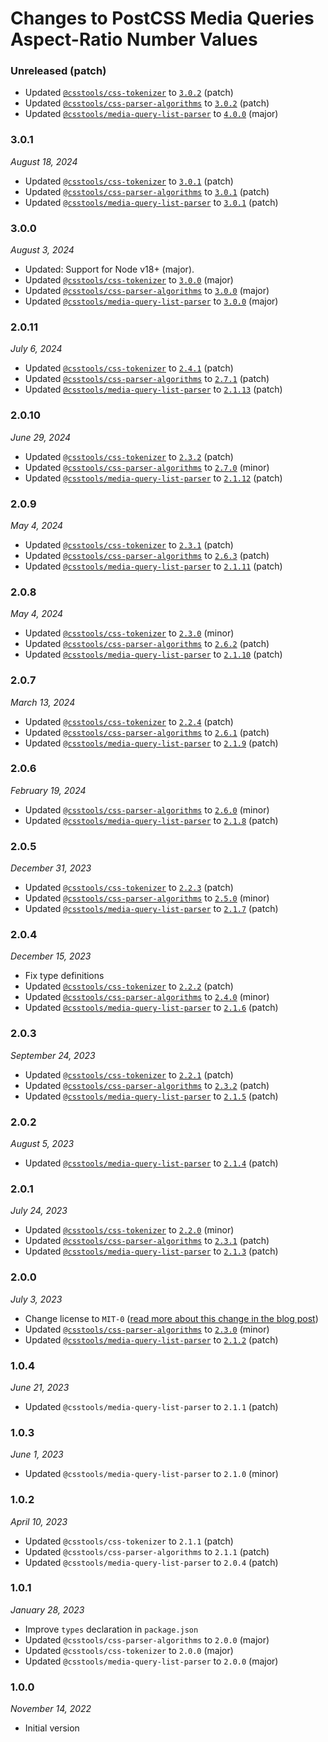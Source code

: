 # Changes to PostCSS Media Queries Aspect-Ratio Number Values

### Unreleased (patch)

- Updated [`@csstools/css-tokenizer`](https://github.com/csstools/postcss-plugins/tree/main/packages/css-tokenizer) to [`3.0.2`](https://github.com/csstools/postcss-plugins/tree/main/packages/css-tokenizer/CHANGELOG.md#302) (patch)
- Updated [`@csstools/css-parser-algorithms`](https://github.com/csstools/postcss-plugins/tree/main/packages/css-parser-algorithms) to [`3.0.2`](https://github.com/csstools/postcss-plugins/tree/main/packages/css-parser-algorithms/CHANGELOG.md#302) (patch)
- Updated [`@csstools/media-query-list-parser`](https://github.com/csstools/postcss-plugins/tree/main/packages/media-query-list-parser) to [`4.0.0`](https://github.com/csstools/postcss-plugins/tree/main/packages/media-query-list-parser/CHANGELOG.md#400) (major)

### 3.0.1

_August 18, 2024_

- Updated [`@csstools/css-tokenizer`](https://github.com/csstools/postcss-plugins/tree/main/packages/css-tokenizer) to [`3.0.1`](https://github.com/csstools/postcss-plugins/tree/main/packages/css-tokenizer/CHANGELOG.md#301) (patch)
- Updated [`@csstools/css-parser-algorithms`](https://github.com/csstools/postcss-plugins/tree/main/packages/css-parser-algorithms) to [`3.0.1`](https://github.com/csstools/postcss-plugins/tree/main/packages/css-parser-algorithms/CHANGELOG.md#301) (patch)
- Updated [`@csstools/media-query-list-parser`](https://github.com/csstools/postcss-plugins/tree/main/packages/media-query-list-parser) to [`3.0.1`](https://github.com/csstools/postcss-plugins/tree/main/packages/media-query-list-parser/CHANGELOG.md#301) (patch)

### 3.0.0

_August 3, 2024_

- Updated: Support for Node v18+ (major).
- Updated [`@csstools/css-tokenizer`](https://github.com/csstools/postcss-plugins/tree/main/packages/css-tokenizer) to [`3.0.0`](https://github.com/csstools/postcss-plugins/tree/main/packages/css-tokenizer/CHANGELOG.md#300) (major)
- Updated [`@csstools/css-parser-algorithms`](https://github.com/csstools/postcss-plugins/tree/main/packages/css-parser-algorithms) to [`3.0.0`](https://github.com/csstools/postcss-plugins/tree/main/packages/css-parser-algorithms/CHANGELOG.md#300) (major)
- Updated [`@csstools/media-query-list-parser`](https://github.com/csstools/postcss-plugins/tree/main/packages/media-query-list-parser) to [`3.0.0`](https://github.com/csstools/postcss-plugins/tree/main/packages/media-query-list-parser/CHANGELOG.md#300) (major)

### 2.0.11

_July 6, 2024_

- Updated [`@csstools/css-tokenizer`](https://github.com/csstools/postcss-plugins/tree/main/packages/css-tokenizer) to [`2.4.1`](https://github.com/csstools/postcss-plugins/tree/main/packages/css-tokenizer/CHANGELOG.md#241) (patch)
- Updated [`@csstools/css-parser-algorithms`](https://github.com/csstools/postcss-plugins/tree/main/packages/css-parser-algorithms) to [`2.7.1`](https://github.com/csstools/postcss-plugins/tree/main/packages/css-parser-algorithms/CHANGELOG.md#271) (patch)
- Updated [`@csstools/media-query-list-parser`](https://github.com/csstools/postcss-plugins/tree/main/packages/media-query-list-parser) to [`2.1.13`](https://github.com/csstools/postcss-plugins/tree/main/packages/media-query-list-parser/CHANGELOG.md#2113) (patch)

### 2.0.10

_June 29, 2024_

- Updated [`@csstools/css-tokenizer`](https://github.com/csstools/postcss-plugins/tree/main/packages/css-tokenizer) to [`2.3.2`](https://github.com/csstools/postcss-plugins/tree/main/packages/css-tokenizer/CHANGELOG.md#232) (patch)
- Updated [`@csstools/css-parser-algorithms`](https://github.com/csstools/postcss-plugins/tree/main/packages/css-parser-algorithms) to [`2.7.0`](https://github.com/csstools/postcss-plugins/tree/main/packages/css-parser-algorithms/CHANGELOG.md#270) (minor)
- Updated [`@csstools/media-query-list-parser`](https://github.com/csstools/postcss-plugins/tree/main/packages/media-query-list-parser) to [`2.1.12`](https://github.com/csstools/postcss-plugins/tree/main/packages/media-query-list-parser/CHANGELOG.md#2112) (patch)

### 2.0.9

_May 4, 2024_

- Updated [`@csstools/css-tokenizer`](https://github.com/csstools/postcss-plugins/tree/main/packages/css-tokenizer) to [`2.3.1`](https://github.com/csstools/postcss-plugins/tree/main/packages/css-tokenizer/CHANGELOG.md#231) (patch)
- Updated [`@csstools/css-parser-algorithms`](https://github.com/csstools/postcss-plugins/tree/main/packages/css-parser-algorithms) to [`2.6.3`](https://github.com/csstools/postcss-plugins/tree/main/packages/css-parser-algorithms/CHANGELOG.md#263) (patch)
- Updated [`@csstools/media-query-list-parser`](https://github.com/csstools/postcss-plugins/tree/main/packages/media-query-list-parser) to [`2.1.11`](https://github.com/csstools/postcss-plugins/tree/main/packages/media-query-list-parser/CHANGELOG.md#2111) (patch)

### 2.0.8

_May 4, 2024_

- Updated [`@csstools/css-tokenizer`](https://github.com/csstools/postcss-plugins/tree/main/packages/css-tokenizer) to [`2.3.0`](https://github.com/csstools/postcss-plugins/tree/main/packages/css-tokenizer/CHANGELOG.md#230) (minor)
- Updated [`@csstools/css-parser-algorithms`](https://github.com/csstools/postcss-plugins/tree/main/packages/css-parser-algorithms) to [`2.6.2`](https://github.com/csstools/postcss-plugins/tree/main/packages/css-parser-algorithms/CHANGELOG.md#262) (patch)
- Updated [`@csstools/media-query-list-parser`](https://github.com/csstools/postcss-plugins/tree/main/packages/media-query-list-parser) to [`2.1.10`](https://github.com/csstools/postcss-plugins/tree/main/packages/media-query-list-parser/CHANGELOG.md#2110) (patch)

### 2.0.7

_March 13, 2024_

- Updated [`@csstools/css-tokenizer`](https://github.com/csstools/postcss-plugins/tree/main/packages/css-tokenizer) to [`2.2.4`](https://github.com/csstools/postcss-plugins/tree/main/packages/css-tokenizer/CHANGELOG.md#224) (patch)
- Updated [`@csstools/css-parser-algorithms`](https://github.com/csstools/postcss-plugins/tree/main/packages/css-parser-algorithms) to [`2.6.1`](https://github.com/csstools/postcss-plugins/tree/main/packages/css-parser-algorithms/CHANGELOG.md#261) (patch)
- Updated [`@csstools/media-query-list-parser`](https://github.com/csstools/postcss-plugins/tree/main/packages/media-query-list-parser) to [`2.1.9`](https://github.com/csstools/postcss-plugins/tree/main/packages/media-query-list-parser/CHANGELOG.md#219) (patch)

### 2.0.6

_February 19, 2024_

- Updated [`@csstools/css-parser-algorithms`](https://github.com/csstools/postcss-plugins/tree/main/packages/css-parser-algorithms) to [`2.6.0`](https://github.com/csstools/postcss-plugins/tree/main/packages/css-parser-algorithms/CHANGELOG.md#260) (minor)
- Updated [`@csstools/media-query-list-parser`](https://github.com/csstools/postcss-plugins/tree/main/packages/media-query-list-parser) to [`2.1.8`](https://github.com/csstools/postcss-plugins/tree/main/packages/media-query-list-parser/CHANGELOG.md#218) (patch)

### 2.0.5

_December 31, 2023_

- Updated [`@csstools/css-tokenizer`](https://github.com/csstools/postcss-plugins/tree/main/packages/css-tokenizer) to [`2.2.3`](https://github.com/csstools/postcss-plugins/tree/main/packages/css-tokenizer/CHANGELOG.md#223) (patch)
- Updated [`@csstools/css-parser-algorithms`](https://github.com/csstools/postcss-plugins/tree/main/packages/css-parser-algorithms) to [`2.5.0`](https://github.com/csstools/postcss-plugins/tree/main/packages/css-parser-algorithms/CHANGELOG.md#250) (minor)
- Updated [`@csstools/media-query-list-parser`](https://github.com/csstools/postcss-plugins/tree/main/packages/media-query-list-parser) to [`2.1.7`](https://github.com/csstools/postcss-plugins/tree/main/packages/media-query-list-parser/CHANGELOG.md#217) (patch)

### 2.0.4

_December 15, 2023_

- Fix type definitions
- Updated [`@csstools/css-tokenizer`](https://github.com/csstools/postcss-plugins/tree/main/packages/css-tokenizer) to [`2.2.2`](https://github.com/csstools/postcss-plugins/tree/main/packages/css-tokenizer/CHANGELOG.md#222) (patch)
- Updated [`@csstools/css-parser-algorithms`](https://github.com/csstools/postcss-plugins/tree/main/packages/css-parser-algorithms) to [`2.4.0`](https://github.com/csstools/postcss-plugins/tree/main/packages/css-parser-algorithms/CHANGELOG.md#240) (minor)
- Updated [`@csstools/media-query-list-parser`](https://github.com/csstools/postcss-plugins/tree/main/packages/media-query-list-parser) to [`2.1.6`](https://github.com/csstools/postcss-plugins/tree/main/packages/media-query-list-parser/CHANGELOG.md#216) (patch)

### 2.0.3

_September 24, 2023_

- Updated [`@csstools/css-tokenizer`](https://github.com/csstools/postcss-plugins/tree/main/packages/css-tokenizer) to [`2.2.1`](https://github.com/csstools/postcss-plugins/tree/main/packages/css-tokenizer/CHANGELOG.md#221) (patch)
- Updated [`@csstools/css-parser-algorithms`](https://github.com/csstools/postcss-plugins/tree/main/packages/css-parser-algorithms) to [`2.3.2`](https://github.com/csstools/postcss-plugins/tree/main/packages/css-parser-algorithms/CHANGELOG.md#232) (patch)
- Updated [`@csstools/media-query-list-parser`](https://github.com/csstools/postcss-plugins/tree/main/packages/media-query-list-parser) to [`2.1.5`](https://github.com/csstools/postcss-plugins/tree/main/packages/media-query-list-parser/CHANGELOG.md#215) (patch)

### 2.0.2

_August 5, 2023_

- Updated [`@csstools/media-query-list-parser`](https://github.com/csstools/postcss-plugins/tree/main/packages/media-query-list-parser) to [`2.1.4`](https://github.com/csstools/postcss-plugins/tree/main/packages/media-query-list-parser/CHANGELOG.md#214) (patch)

### 2.0.1

_July 24, 2023_

- Updated [`@csstools/css-tokenizer`](https://github.com/csstools/postcss-plugins/tree/main/packages/css-tokenizer) to [`2.2.0`](https://github.com/csstools/postcss-plugins/tree/main/packages/css-tokenizer/CHANGELOG.md#220) (minor)
- Updated [`@csstools/css-parser-algorithms`](https://github.com/csstools/postcss-plugins/tree/main/packages/css-parser-algorithms) to [`2.3.1`](https://github.com/csstools/postcss-plugins/tree/main/packages/css-parser-algorithms/CHANGELOG.md#231) (patch)
- Updated [`@csstools/media-query-list-parser`](https://github.com/csstools/postcss-plugins/tree/main/packages/media-query-list-parser) to [`2.1.3`](https://github.com/csstools/postcss-plugins/tree/main/packages/media-query-list-parser/CHANGELOG.md#213) (patch)

### 2.0.0

_July 3, 2023_

- Change license to `MIT-0` ([read more about this change in the blog post](https://preset-env.cssdb.org/blog/license-change/))
- Updated [`@csstools/css-parser-algorithms`](https://github.com/csstools/postcss-plugins/tree/main/packages/css-parser-algorithms) to [`2.3.0`](https://github.com/csstools/postcss-plugins/tree/main/packages/css-parser-algorithms/CHANGELOG.md#230) (minor)
- Updated [`@csstools/media-query-list-parser`](https://github.com/csstools/postcss-plugins/tree/main/packages/media-query-list-parser) to [`2.1.2`](https://github.com/csstools/postcss-plugins/tree/main/packages/media-query-list-parser/CHANGELOG.md#212) (patch)

### 1.0.4

_June 21, 2023_

- Updated `@csstools/media-query-list-parser` to `2.1.1` (patch)


### 1.0.3

_June 1, 2023_

- Updated `@csstools/media-query-list-parser` to `2.1.0` (minor)


### 1.0.2

_April 10, 2023_

- Updated `@csstools/css-tokenizer` to `2.1.1` (patch)
- Updated `@csstools/css-parser-algorithms` to `2.1.1` (patch)
- Updated `@csstools/media-query-list-parser` to `2.0.4` (patch)

### 1.0.1

_January 28, 2023_

- Improve `types` declaration in `package.json`
- Updated `@csstools/css-parser-algorithms` to `2.0.0` (major)
- Updated `@csstools/css-tokenizer` to `2.0.0` (major)
- Updated `@csstools/media-query-list-parser` to `2.0.0` (major)

### 1.0.0

_November 14, 2022_

- Initial version
